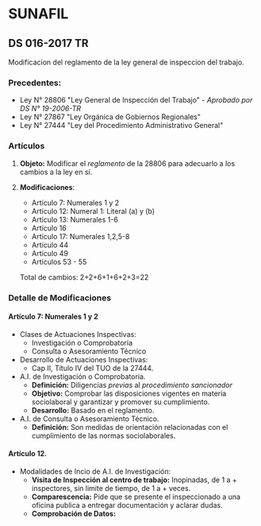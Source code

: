 # SUNAFIL
## DS 016-2017 TR
Modificacion del reglamento de la ley general de inspeccion del trabajo.

### Precedentes:
* Ley N° 28806 "Ley General de Inspección del Trabajo" - *Aprobado por DS N° 19-2006-TR*
* Ley N° 27867 "Ley Orgánica de Gobiernos Regionales"
* Ley N° 27444 "Ley del Procedimiento Administrativo General"

### Artículos
1. **Objeto:** Modificar el *reglamento* de la 28806 para adecuarlo a los cambios a la ley en sí.
2. **Modificaciones**:
    * Artículo 7: Numerales 1 y 2
    * Artículo 12: Numeral 1: Literal (a) y (b)
    * Artículo 13: Numerales 1-6
    * Artículo 16
    * Artículo 17: Numerales 1,2,5-8
    * Artículo 44
    * Artículo 49
    * Artículos 53 - 55
    
    Total de cambios: 2+2+6+1+6+2+3=22

### Detalle de Modificaciones
#### Artículo 7: Numerales 1 y 2
* Clases de Actuaciones Inspectivas:
    * Investigación o Comprobatoria
    * Consulta o Asesoramiento Técnico
* Desarrollo de Actuaciones Inspectivas:
    * Cap II, Título IV del TUO de la 27444.
* A.I. de Investigación o Comprobatoria.
    * __Definición:__ Diligencias _previas_ al *procedimiento sancionador*
    * __Objetivo:__ Comprobar las disposiciones vigentes en materia sociolaboral y garantizar y promover su cumplimiento.
    * __Desarrollo:__ Basado en el reglamento.
* A.I. de Consulta o Asesoramiento Técnico.
    * __Definición:__ Son medidas de orientación relacionadas con el cumplimiento de las normas sociolaborales.

#### Artículo 12.
* Modalidades de Incio de A.I. de Investigación:
    * __Visita de Inspección al centro de trabajo:__ Inopinadas, de 1 a + inspectores, sin limite de tiempo, de 1 a + veces.
    * __Comparescencia:__ Pide que se presente el inspeccionado a una oficina publica a entregar documentación y aclarar dudas.
    * __Comprobación de Datos:__ 

